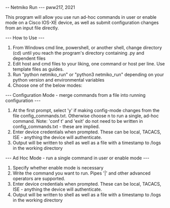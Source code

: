 -- Netmiko Run ---  pww217, 2021

This program will allow you use run ad-hoc commands in user or enable mode on a Cisco 
IOS-XE device, as well as submit configuration changes from an input file directly.

--- How to Use ---
1. From Windows cmd line, powershell, or another shell, change directory (cd) until you reach the program's directory containing .py and dependent files
2. Edit host and cmd files to your liking, one command or host per line. Use template files as guides.
3. Run "python netmiko_run" or "python3 netmiko_run" depending on your python version and environmental variables
4. Choose one of the below modes:

--- Configuration Mode - merge commands from a file into running configuration ---

1. At the first prompt, select 'y' if making config-mode changes from the file config_commands.txt. Otherwise choose n to run a single, ad-hoc command.
   Note: 'conf t' and 'exit' do not need to be written in config_commands.txt - these are implied. 
2. Enter device credentials when prompted. These can be local, TACACS, ISE - anything the device will authenticate.
3. Output will be written to shell as well as a file with a timestamp to /logs in the working directory

--- Ad Hoc Mode - run a single command in user or enable mode ---

1. Specify whether enable mode is necessary
2. Write the command you want to run. Pipes '|' and other advanced operators are supported.
3. Enter device credentials when prompted. These can be local, TACACS, ISE - anything the device will authenticate.
4. Output will be written to shell as well as a file with a timestamp to /logs in the working directory